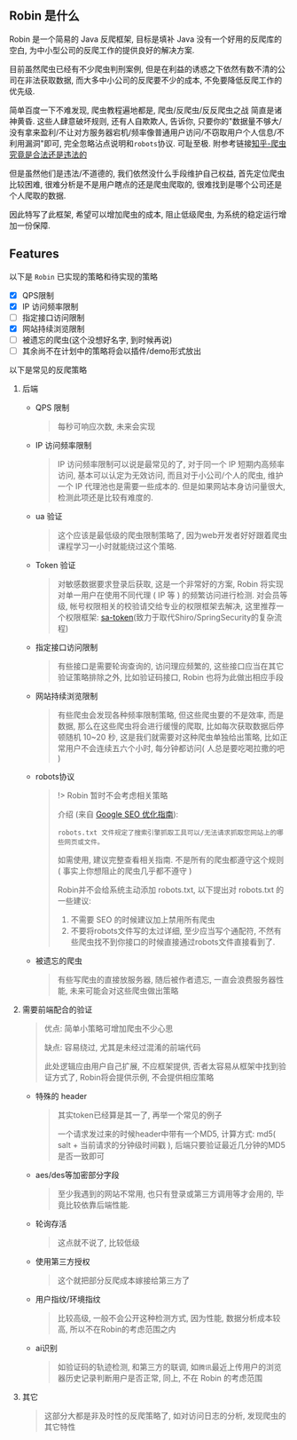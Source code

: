 ## Robin 是什么

Robin 是一个简易的 Java 反爬框架, 目标是填补 Java 没有一个好用的反爬库的空白, 为中小型公司的反爬工作的提供良好的解决方案. 

目前虽然爬虫已经有不少爬虫判刑案例, 但是在利益的诱惑之下依然有数不清的公司在非法获取数据, 而大多中小公司的反爬要不少的成本, 不免要降低反爬工作的优先级. 

简单百度一下不难发现, 爬虫教程遍地都是, 爬虫/反爬虫/反反爬虫之战 简直是诸神黄昏. 这些人肆意破坏规则, 还有人自欺欺人, 告诉你, 只要你的"数据量不够大/没有拿来盈利/不让对方服务器宕机/频率像普通用户访问/不窃取用户个人信息/不利用漏洞"即可, 完全忽略沾点说明和`robots`协议. 可耻至极. 附参考链接[知乎-爬虫究竟是合法还是违法的](https://www.zhihu.com/question/291554395)

但是虽然他们是违法/不道德的, 我们依然没什么手段维护自己权益, 首先定位爬虫比较困难, 很难分析是不是用户瞎点的还是爬虫爬取的, 很难找到是哪个公司还是个人爬取的数据. 

因此特写了此框架, 希望可以增加爬虫的成本, 阻止低级爬虫, 为系统的稳定运行增加一份保障. 

##  Features

以下是 `Robin` 已实现的策略和待实现的策略

- [x] QPS限制
- [x] IP 访问频率限制
- [ ] 指定接口访问限制
- [x] 网站持续浏览限制
- [ ] 被遗忘的爬虫(这个没想好名字, 到时候再说)
- [ ] 其余尚不在计划中的策略将会以插件/demo形式放出

以下是常见的反爬策略

1. 后端

   - QPS 限制

     > 每秒可响应次数, 未来会实现

   - IP 访问频率限制

     > IP 访问频率限制可以说是最常见的了, 对于同一个 IP 短期内高频率访问, 基本可以认定为无效访问, 而且对于小公司/个人的爬虫, 维护一个 IP 代理池也是需要一些成本的. 但是如果网站本身访问量很大, 检测此项还是比较有难度的. 

   - ua 验证

     > 这个应该是最低级的爬虫限制策略了, 因为web开发者好好跟着爬虫课程学习一小时就能绕过这个策略. 

   - Token 验证

     > 对敏感数据要求登录后获取, 这是一个非常好的方案, Robin 将实现对单一用户在使用不同代理 ( IP 等 ) 的频繁访问进行检测. 对会员等级, 帐号权限相关的校验请交给专业的权限框架去解决, 这里推荐一个权限框架: [sa-token](http://sa-token.dev33.cn/)(致力于取代Shiro/SpringSecurity的复杂流程)

   - 指定接口访问限制

     > 有些接口是需要轮询查询的, 访问理应频繁的, 这些接口应当在其它验证策略排除之外, 比如验证码接口, Robin 也将为此做出相应手段

   - 网站持续浏览限制

     > 有些爬虫会发现各种频率限制策略, 但这些爬虫要的不是效率, 而是数据, 那么在这些爬虫将会进行缓慢的爬取, 比如每次获取数据后停顿随机 10~20 秒, 这是我们就需要对这种爬虫单独给出策略, 比如正常用户不会连续五六个小时, 每分钟都访问( 人总是要吃喝拉撒的吧 )

   - robots协议

     > !> Robin 暂时不会考虑相关策略
     >
     > 介绍 (来自 [Google SEO 优化指南](https://developers.google.com/search/docs/advanced/robots/intro?hl=zh-cn)): 
     >
     > ```
     > robots.txt 文件规定了搜索引擎抓取工具可以/无法请求抓取您网站上的哪些网页或文件。
     > ```
     >
     > 如需使用, 建议完整查看相关指南. 不是所有的爬虫都遵守这个规则 ( 事实上你想阻止的爬虫几乎都不遵守 ) 
     >
     > Robin并不会给系统主动添加 robots.txt, 以下提出对 robots.txt 的一些建议: 
     >
     > 1. 不需要 SEO 的时候建议加上禁用所有爬虫
     > 2. 不要将robots文件写的太过详细, 至少应当写个通配符, 不然有些爬虫找不到你接口的时候直接通过robots文件直接看到了. 

   - 被遗忘的爬虫

     > 有些写爬虫的直接放服务器, 随后被作者遗忘, 一直会浪费服务器性能, 未来可能会对这些爬虫做出策略

2. 需要前端配合的验证

   > 优点: 简单小策略可增加爬虫不少心思
   >
   > 缺点: 容易绕过, 尤其是未经过混淆的前端代码
   >
   > 此处逻辑应由用户自己扩展, 不应框架提供, 否者太容易从框架中找到验证方式了, Robin将会提供示例, 不会提供相应策略

   - 特殊的 header 

     > 其实token已经算是其一了, 再举一个常见的例子
     >
     > 一个请求发过来的时候header中带有一个MD5, 计算方式: md5( salt + 当前请求的分钟级时间戳 ), 后端只要验证最近几分钟的MD5是否一致即可

   - aes/des等加密部分字段

     > 至少我遇到的网站不常用, 也只有登录或第三方调用等才会用的, 毕竟比较依靠后端性能. 

   - 轮询存活

     > 这点就不说了, 比较低级

   - 使用第三方授权

     > 这个就把部分反爬成本嫁接给第三方了

   - 用户指纹/环境指纹

     > 比较高级, 一般不会公开这种检测方式, 因为性能, 数据分析成本较高, 所以不在Robin的考虑范围之内

   - ai识别

     > 如验证码的轨迹检测, 和第三方的联调, 如`腾讯`最近上传用户的浏览器历史记录判断用户是否正常, 同上, 不在 Robin 的考虑范围

3. 其它

   > 这部分大都是非及时性的反爬策略了, 如对访问日志的分析, 发现爬虫的其它特性

